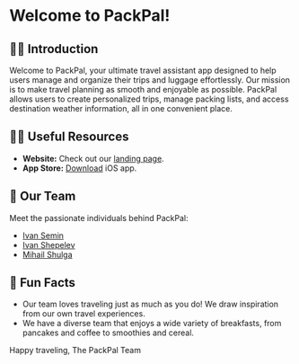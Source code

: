 # Welcome to PackPal!

## 🙋‍♀️ Introduction
Welcome to PackPal, your ultimate travel assistant app designed to help users manage and organize their trips and luggage effortlessly. Our mission is to make travel planning as smooth and enjoyable as possible. PackPal allows users to create personalized trips, manage packing lists, and access destination weather information, all in one convenient place.

## 👩‍💻 Useful Resources
- **Website:** Check out our [landing page](https://packpal.me/).
- **App Store:** [Download](https://apps.apple.com/app/packpal-luggage-organizer/id6502881913) iOS app.

## 🌟 Our Team

Meet the passionate individuals behind PackPal:
- [Ivan Semin](https://github.com/IvanSemin33)
- [Ivan Shepelev](https://github.com/yonishepelev)
- [Mihail Shulga](https://github.com/mihalay123)
 
## 🍿 Fun Facts
- Our team loves traveling just as much as you do! We draw inspiration from our own travel experiences.
- We have a diverse team that enjoys a wide variety of breakfasts, from pancakes and coffee to smoothies and cereal.

Happy traveling,
The PackPal Team
